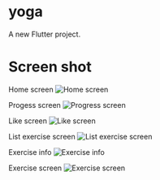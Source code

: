 # yoga

A new Flutter project.

# Screen shot
Home screen
![Home screen](https://github.com/ducnguyen46/yoga2/blob/master/assets/screenshot/1_home_screen.png?raw=true)

Progess screen
![Progress screen](https://github.com/ducnguyen46/yoga2/blob/master/assets/screenshot/2_progress_screen.png?raw=true)

Like screen
![Like screen](https://github.com/ducnguyen46/yoga2/blob/master/assets/screenshot/3_like_screen.png?raw=true)

List exercise screen
![List exercise screen](https://github.com/ducnguyen46/yoga2/blob/master/assets/screenshot/4_exercise_list_screen.png?raw=true)

Exercise info
![Exercise info](https://github.com/ducnguyen46/yoga2/blob/master/assets/screenshot/5_exercise_info.png?raw=true)

Exercise screen
![Exercise screen](https://github.com/ducnguyen46/yoga2/blob/master/assets/screenshot/6_exercise_screen.png?raw=true)

